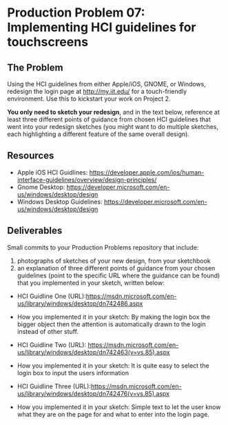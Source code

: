 # Production Problem 07: Implementing HCI guidelines for touchscreens

## The Problem

Using the HCI guidelines from either Apple/iOS, GNOME, or Windows, redesign the login page at
http://my.iit.edu/ for a touch-friendly environment. Use this to kickstart your work on Project 2.

**You only need to sketch your redesign**, and in the text below, reference at least three different
points of guidance from chosen HCI guidelines that went into your redesign sketches (you might
want to do multiple sketches, each highlighting a different feature of the same overall design).

## Resources

* Apple iOS HCI Guidlines:
  https://developer.apple.com/ios/human-interface-guidelines/overview/design-principles/
* Gnome Desktop:
  https://developer.microsoft.com/en-us/windows/desktop/design
* Windows Desktop Guidelines:
  https://developer.microsoft.com/en-us/windows/desktop/design

## Deliverables

Small commits to your Production Problems repository that include:

1) photographs of sketches of your new design, from your sketchbook
2) an explanation of three different points of guidance from your chosen guidelines (point to the
   specific URL where the guidance can be found) that you implemented in your sketch, written below:

* HCI Guidline One (URL):https://msdn.microsoft.com/en-us/library/windows/desktop/dn742486.aspx
* How you implemented it in your sketch: By making the login box the bigger object then the attention is automatically drawn to the login instead of other stuff.

* HCI Guidline Two (URL): https://msdn.microsoft.com/en-us/library/windows/desktop/dn742463(v=vs.85).aspx
* How you implemented it in your sketch: It is quite easy to select the login box to input the users information

* HCI Guidline Three (URL):https://msdn.microsoft.com/en-us/library/windows/desktop/dn742476(v=vs.85).aspx
* How you implemented it in your sketch: Simple text to let the user know what they are on the page for and what to enter into the login page.
